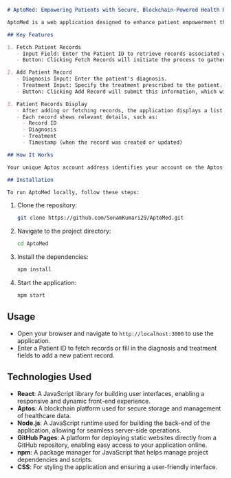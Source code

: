 
```markdown
# AptoMed: Empowering Patients with Secure, Blockchain-Powered Health Records

AptoMed is a web application designed to enhance patient empowerment through secure, blockchain-powered health records. Using the Aptos blockchain, AptoMed allows users to store and manage their healthcare data securely.

## Key Features

1. Fetch Patient Records
   - Input Field: Enter the Patient ID to retrieve records associated with that ID.
   - Button: Clicking Fetch Records will initiate the process to gather the patient's medical history from the blockchain.

2. Add Patient Record
   - Diagnosis Input: Enter the patient's diagnosis.
   - Treatment Input: Specify the treatment prescribed to the patient.
   - Button: Clicking Add Record will submit this information, which will be securely stored on the blockchain.

3. Patient Records Display
   - After adding or fetching records, the application displays a list of patient records.
   - Each record shows relevant details, such as:
     - Record ID
     - Diagnosis
     - Treatment
     - Timestamp (when the record was created or updated)

## How It Works

Your unique Aptos account address identifies your account on the Aptos blockchain, where your healthcare data is securely stored. AptoMed utilizes the security features of blockchain technology to ensure that your data remains private and tamper-proof.

## Installation

To run AptoMed locally, follow these steps:
```

1. Clone the repository:

   ```bash
   git clone https://github.com/SonamKumari29/AptoMed.git
   ```

2. Navigate to the project directory:
   ```bash
   cd AptoMed
   ```

3. Install the dependencies:
   ```bash
   npm install
   ```

4. Start the application:
   ```bash
   npm start
   ```

## Usage

- Open your browser and navigate to `http://localhost:3000` to use the application.
- Enter a Patient ID to fetch records or fill in the diagnosis and treatment fields to add a new patient record.

## Technologies Used

- **React**: A JavaScript library for building user interfaces, enabling a responsive and dynamic front-end experience.
- **Aptos**: A blockchain platform used for secure storage and management of healthcare data.
- **Node.js**: A JavaScript runtime used for building the back-end of the application, allowing for seamless server-side operations.
- **GitHub Pages**: A platform for deploying static websites directly from a GitHub repository, enabling easy access to your application online.
- **npm**: A package manager for JavaScript that helps manage project dependencies and scripts.
- **CSS**: For styling the application and ensuring a user-friendly interface.

```

